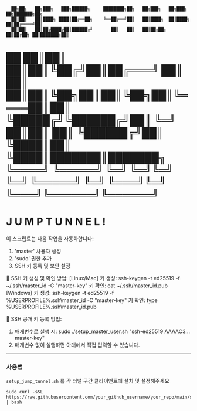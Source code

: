       ██╗██╗   ██╗███╗   ███╗██████╗     ████████╗██╗   ██╗███╗   ██╗███╗   ██╗███████╗██╗
      ██║██║   ██║████╗ ████║██╔══██╗    ╚══██╔══╝██║   ██║████╗  ██║████╗  ██║██╔════╝██║
      ██║██║   ██║██╔████╔██║██████╔╝       ██║   ██║   ██║██╔██╗ ██║██╔██╗ ██║███████╗██║
 ██   ██║██║   ██║██║╚██╔╝██║██╔═══╝        ██║   ██║   ██║██║╚██╗██║██║╚██╗██║╚════██║██║
 ╚█████╔╝╚██████╔╝██║ ╚═╝ ██║██║            ██║   ╚██████╔╝██║ ╚████║██║ ╚████║███████║███████╗
  ╚════╝  ╚═════╝ ╚═╝     ╚═╝╚═╝            ╚═╝    ╚═════╝ ╚═╝  ╚═══╝╚═╝  ╚═══╝╚══════╝╚══════╝
==========================================
  J U M P   T U N N E L   !
==========================================
이 스크립트는 다음 작업을 자동화합니다:
1. 'master' 사용자 생성
2. 'sudo' 권한 추가
3. SSH 키 등록 및 보안 설정

📌 SSH 키 생성 및 확인 방법:
  [Linux/Mac]
    키 생성: ssh-keygen -t ed25519 -f ~/.ssh/master_id -C "master-key"
    키 확인: cat ~/.ssh/master_id.pub
  [Windows]
    키 생성: ssh-keygen -t ed25519 -f %USERPROFILE%\.ssh\master_id -C "master-key"
    키 확인: type %USERPROFILE%\.ssh\master_id.pub

🔑 SSH 공개 키 등록 방법:
  1) 매개변수로 실행 시: sudo ./setup_master_user.sh "ssh-ed25519 AAAAC3... master-key"
  2) 매개변수 없이 실행하면 아래에서 직접 입력할 수 있습니다.

  ---

### 사용법
 `setup_jump_tunnel.sh` 를 각 터널 구간 클라이언트에 설치 및 설정해주세요

```
sudo curl -sSL https://raw.githubusercontent.com/your_github_username/your_repo/main/setup_master_user.sh | bash

```